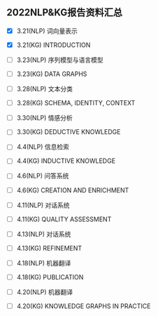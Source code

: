 ## 2022NLP&KG报告资料汇总

- [x] 3.21(NLP)  词向量表示
- [x] 3.21(KG)    INTRODUCTION
- [ ] 3.23(NLP)  序列模型与语言模型
- [ ] 3.23(KG)    DATA GRAPHS 
- [ ] 3.28(NLP)  文本分类    
- [ ] 3.28(KG)    SCHEMA, IDENTITY, CONTEXT 
- [ ] 3.30(NLP)  情感分析     
- [ ] 3.30(KG)    DEDUCTIVE KNOWLEDGE   
- [ ] 4.4(NLP)    信息检索                                  
- [ ] 4.4(KG)      INDUCTIVE KNOWLEDGE                
- [ ] 4.6(NLP)    问答系统                                            
- [ ] 4.6(KG)      CREATION AND ENRICHMENT           
- [ ] 4.11(NLP)  对话系统                                              
- [ ] 4.11(KG)    QUALITY ASSESSMENT                        
- [ ] 4.13(NLP)  对话系统                                          
- [ ] 4.13(KG)    REFINEMENT                               
- [ ] 4.18(NLP)  机器翻译                                           
- [ ] 4.18(KG)    PUBLICATION                            
- [ ] 4.20(NLP)  机器翻译                                        
- [ ] 4.20(KG)    KNOWLEDGE GRAPHS IN PRACTICE   

